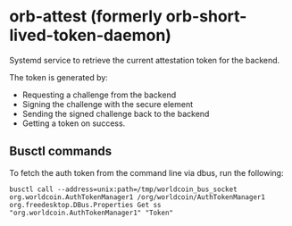 # orb-attest (formerly orb-short-lived-token-daemon)

Systemd service to retrieve the current attestation token for the backend.

The token is generated by:
* Requesting a challenge from the backend
* Signing the challenge with the secure element
* Sending the signed challenge back to the backend
* Getting a token on success.

## Busctl commands

To fetch the auth token from the command line via dbus, run the following:
```
busctl call --address=unix:path=/tmp/worldcoin_bus_socket org.worldcoin.AuthTokenManager1 /org/worldcoin/AuthTokenManager1 org.freedesktop.DBus.Properties Get ss "org.worldcoin.AuthTokenManager1" "Token"
```
